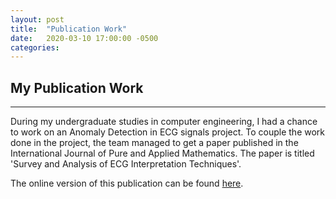 ```yaml
---
layout: post
title:  "Publication Work"
date:   2020-03-10 17:00:00 -0500
categories:
---
```

My Publication Work
----------
----------

During my undergraduate studies in computer engineering, I had a chance to work on an Anomaly Detection in ECG signals project. To couple the work done in the project, the team managed to get a paper published in the International Journal of Pure and Applied Mathematics. The paper is titled 'Survey and Analysis of ECG Interpretation Techniques'.

The online version of this publication can be found [here][1].

[1]: https://acadpubl.eu/jsi/2017-114-7-ICPCIT-2017/articles/7/43.pdf
